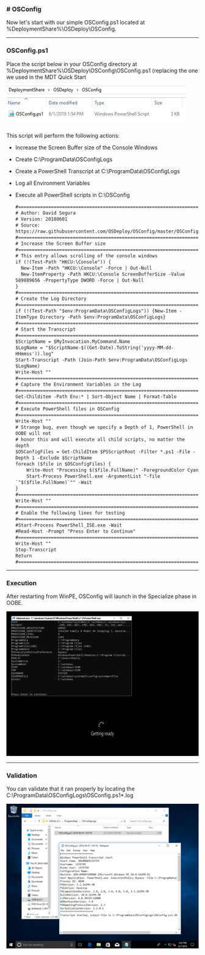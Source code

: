 ### \# OSConfig

Now let's start with our simple OSConfig.ps1 located at %DeploymentShare%\OSDeploy\OSConfig.

---

### OSConfig.ps1

Place the script below in your OSConfig directory at %DeploymentShare%\OSDeploy\OSConfig\OSConfig.ps1 \(replacing the one we used in the MDT Quick Start

![](/assets/2018-06-01_13-56-17.png)

This script will perform the following actions:

* Increase the Screen Buffer size of the Console Windows
* Create C:\ProgramData\OSConfigLogs
* Create a PowerShell Transcript at C:\ProgramData\OSConfigLogs
* Log all Environment Variables
* Execute all PowerShell scripts in C:\OSConfig

      #======================================================================================
      #	Author: David Segura
      #	Version: 20180601
      #	Source: https://raw.githubusercontent.com/OSDeploy/OSConfig/master/OSConfig.ps1
      #======================================================================================
      #	Increase the Screen Buffer size
      #======================================================================================
      #	This entry allows scrolling of the console windows
      if (!(Test-Path "HKCU:\Console")) {
      	New-Item -Path "HKCU:\Console" -Force | Out-Null
      	New-ItemProperty -Path HKCU:\Console ScreenBufferSize -Value 589889656 -PropertyType DWORD -Force | Out-Null
      }
      #======================================================================================
      #	Create the Log Directory
      #======================================================================================
      if (!(Test-Path "$env:ProgramData\OSConfigLogs")) {New-Item -ItemType Directory -Path $env:ProgramData\OSConfigLogs}
      #======================================================================================
      #	Start the Transcript
      #======================================================================================
      $ScriptName = $MyInvocation.MyCommand.Name
      $LogName = "$ScriptName-$((Get-Date).ToString('yyyy-MM-dd-HHmmss')).log"
      Start-Transcript -Path (Join-Path $env:ProgramData\OSConfigLogs $LogName)
      Write-Host ""
      #======================================================================================
      #	Capture the Environment Variables in the Log
      #======================================================================================
      Get-Childitem -Path Env:* | Sort-Object Name | Format-Table
      #======================================================================================
      #	Execute PowerShell files in OSConfig
      #======================================================================================
      Write-Host ""
      #	Strange bug, even though we specify a Depth of 1, PowerShell in OOBE will not
      #	honor this and will execute all child scripts, no matter the depth
      $OSConfigFiles = Get-ChildItem $PSScriptRoot -Filter *.ps1 -File -Depth 1 -Exclude $ScriptName
      foreach ($file in $OSConfigFiles) {
          Write-Host "Processing $($file.FullName)" -ForegroundColor Cyan
          Start-Process PowerShell.exe -ArgumentList "-file `"$($file.FullName)`"" -Wait
      }
      #======================================================================================
      Write-Host ""
      #======================================================================================
      #	Enable the following lines for testing
      #======================================================================================
      #Start-Process PowerShell_ISE.exe -Wait
      #Read-Host -Prompt "Press Enter to Continue"
      #======================================================================================
      Write-Host ""
      Stop-Transcript
      Return
      #======================================================================================

---

### Execution

After restarting from WinPE, OSConfig will launch in the Specialize phase in OOBE.

![](/assets/2018-06-01_13-58-18.png)

---

### Validation

You can validate that it ran properly by locating the C:\ProgramData\OSConfigLogs\OSConfig.ps1\*.log

![](/assets/2018-06-01_14-02-30.png)









